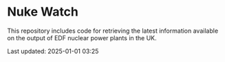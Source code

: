 # Nuke Watch

This repository includes code for retrieving the latest information available on the output of EDF nuclear power plants in the UK.

Last updated: 2025-01-01 03:25